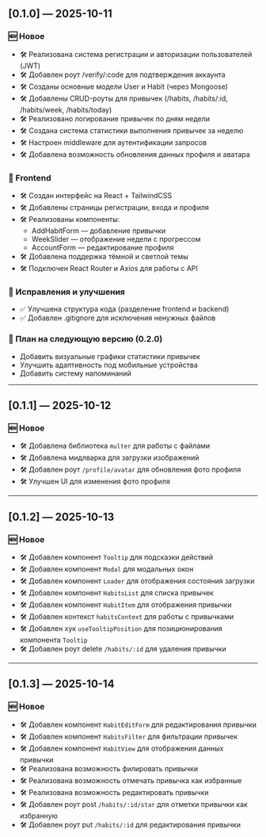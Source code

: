 ## [0.1.0] — 2025-10-11

### 🆕 Новое

- 🛠️ Реализована система регистрации и авторизации пользователей (JWT)
- 🛠️ Добавлен роут /verify/:code для подтверждения аккаунта
- 🛠️ Созданы основные модели User и Habit (через Mongoose)
- 🛠️ Добавлены CRUD-роуты для привычек (/habits, /habits/:id, /habits/week, /habits/today)
- 🛠️ Реализовано логирование привычек по дням недели
- 🛠️ Создана система статистики выполнения привычек за неделю
- 🛠️ Настроен middleware для аутентификации запросов
- 🛠️ Добавлена возможность обновления данных профиля и аватара

### 🎨 Frontend

- 🛠️ Создан интерфейс на React + TailwindCSS
- 🛠️ Добавлены страницы регистрации, входа и профиля
- 🛠️ Реализованы компоненты:
  - AddHabitForm — добавление привычки
  - WeekSlider — отображение недели с прогрессом
  - AccountForm — редактирование профиля
- 🛠️ Добавлена поддержка тёмной и светлой темы
- 🛠️ Подключен React Router и Axios для работы с API

### 🐞 Исправления и улучшения

- ✅ Улучшена структура кода (разделение frontend и backend)
- ✅ Добавлен .gitignore для исключения ненужных файлов

### 🧠 План на следующую версию (0.2.0)

- Добавить визуальные графики статистики привычек
- Улучшить адаптивность под мобильные устройства
- Добавить систему напоминаний

---

## [0.1.1] — 2025-10-12

### 🆕 Новое

- 🛠️ Добавлена библиотека `multer` для работы с файлами
- 🛠️ Добавлена мидлварка для загрузки изображений
- 🛠️ Добавлен роут `/profile/avatar` для обновления фото профиля
- 🛠️ Улучшен UI для изменения фото профиля

---

## [0.1.2] — 2025-10-13

### 🆕 Новое

- 🛠️ Добавлен компонент `Tooltip` для подсказки действий
- 🛠️ Добавлен компонент `Modal` для модальных окон
- 🛠️ Добавлен компонент `Loader` для отображения состояния загрузки
- 🛠️ Добавлен компонент `HabitsList` для списка привычек
- 🛠️ Добавлен компонент `HabitItem` для отображения привычки
- 🛠️ Добавлен контекст `habitsContext` для работы с привычками
- 🛠️ Добавлен хук `useTooltipPosition` для позиционирования компонента `Tooltip`
- 🛠️ Добавлен роут delete `/habits/:id` для удаления привычки

---

## [0.1.3] — 2025-10-14

### 🆕 Новое

- 🛠️ Добавлен компонент `HabitEditForm` для редактирования привычки
- 🛠️ Добавлен компонент `HabitsFilter` для фильтрации привычек
- 🛠️ Добавлен компонент `HabitView` для отображения данных привычки
- 🛠️ Реализована возможность филировать привычки
- 🛠️ Реализована возможность отмечать привычка как избранные
- 🛠️ Реализована возможность редактировать привычки
- 🛠️ Добавлен роут post `/habits/:id/star` для отметки привычки как избранную
- 🛠️ Добавлен роут put `/habits/:id` для редактирования привычки

